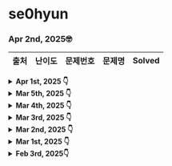 # se0hyun

### Apr 2nd, 2025🤓
|출처|난이도|문제번호|문제명|Solved|
|:---|:---|:---|:---|:---|

<details>
<summary> <b>Apr 1st, 2025 👇</b></summary>
|출처|난이도|문제번호|문제명|Solved|
|:---|:---|:---|:---|:---|
|BOJ|Gold V|7576|[토마토](https://www.acmicpc.net/problem/7576)|✅|  
|BOJ|Gold IV|1647|[도시 분할 계획](https://www.acmicpc.net/problem/1647)|❌|
|BOJ|Gold IV|9019|[DSLR](https://www.acmicpc.net/problem/9019)|❌|
|BOJ|Gold V|15686|[치킨배달](https://www.acmicpc.net/problem/15686)|✅  
|BOJ|Silver IV|2670|[연속부분최대곱](https://www.acmicpc.net/problem/2670)|✅  
|BOJ|Silver V|13699|[점화식](https://www.acmicpc.net/problem/13699)|❌|
|BOJ|Silver V|14606|[피자 (Small)](https://www.acmicpc.net/problem/14606)|❌| 
|BOJ|Silver II|1699|[제곱수의 합](https://www.acmicpc.net/problem/1699)|❌|
</details>


<details>
<summary> <b>Mar 5th, 2025 👇</b></summary>
|출처|난이도|문제번호|문제명|Solved| 
|:---|:---|:---|:---|:---|
|BOJ|Gold V|16928|[뱀과 사다리 게임](https://www.acmicpc.net/problem/16928)|❌|
|BOJ|Gold IV|20040|[사이클 게임](https://www.acmicpc.net/problem/20040)|❌|
|Programmers|Lv3|43238|[입국 심사](https://school.programmers.co.kr/learn/courses/30/lessons/43238)|❌|
|Programmers|Lv3|92343|[양과 늑대](https://school.programmers.co.kr/learn/courses/30/lessons/92343)|❌|
|BOJ|Silver V|9655|[돌 게임](https://www.acmicpc.net/problem/9655)|❌|
|BOJ|Silver V|14916|[거스름돈](https://www.acmicpc.net/problem/14926)|❌|
|BOJ|Silver V|19947|[투자의 귀재 배주형](https://www.acmicpc.net/problem/19947)|❌|
|BOJ|Silver III|17626|[Four Squares](https://www.acmicpc.net/problem/17626)|❌|
</details>

<details>
<summary> <b>Mar 4th, 2025 👇</b></summary>
|출처|난이도|문제번호|문제명|  
|:---|:---|:---|:---|
|BOJ|Gold V|1074|[Z](https://www.acmicpc.net/problem/1074)|❌|
|BOJ|Gold V|14503|[로봇 청소기](https://www.acmicpc.net/problem/14503)|✅  
|Programmers|Lv. 2 |150368|[이모티콘 할인행사](https://school.programmers.co.kr/learn/courses/30/lessons/150368)✅|  
|BOJ|Gold V|10026|[적록색약](https://www.acmicpc.net/problem/10026)|✅  
|BOJ|Silver IV|2839|[설탕 배달](https://www.acmicpc.net/problem/2839)|✅  
|BOJ|Silver V|9625|[BABBA](https://www.acmicpc.net/problem/9625)|✅  
|BOJ|Silver V|13301|[타일 장식물](https://www.acmicpc.net/problem/13301)|✅  
|BOJ|Silver V|1010|[다리 놓기](https://www.acmicpc.net/problem/1010)|❌|
</details>

<details>
<summary> <b>Mar 3rd, 2025  👇</b></summary>
|출처|난이도|문제번호|문제명|Solved|
|:---|:---|:---|:---|:---|
|BOJ|Silver I|1149|[RGB거리](https://www.acmicpc.net/problem/1149)|✅  
|BOJ|Gold V|2467|[용액](https://www.acmicpc.net/problem/2467)|✅  
|BOJ|Gold V|5430|[AC](https://www.acmicpc.net/problem/5430)|✅  
|Programmers|Level 2|389479|[서버 증설 횟수](https://school.programmers.co.kr/learn/courses/30/lessons/389479)|✅  
</details>

<details>
<summary> <b>Mar 2nd, 2025 👇</b></summary>
|출처|난이도|문제번호|문제명|Solved|
|:---|:---|:---|:---|:---|
|BOJ|Silver I|11403|[경로 찾기](https://www.acmicpc.net/problem/11403)|✅  
|BOJ|Silver I|15903|[카드 합체 놀이](https://www.acmicpc.net/problem/15903)|✅  
|BOJ|Gold V|12865|[평범한 배낭](https://www.acmicpc.net/problem/12865)|✅  
|BOJ|Gold V|1931|[회의실 배정](https://www.acmicpc.net/problem/1931)|✅  
</details>

<details>
<summary> <b>Mar 1st, 2025 👇</b></summary>
|출처|난이도|문제번호|문제명|Solved|
|:---|:---|:---|:---|:---|
|BOJ|Silver II|30804|[과일 탕후루](https://www.acmicpc.net/problem/30804)|✅  
|BOJ|Silver I|1309|[동물원](https://www.acmicpc.net/problem/1309)|✅  
|BOJ|Silver I|1325|[효율적인 해킹](https://www.acmicpc.net/problem/1325)|✅  
|BOJ|Gold V|15486|[퇴사 2](https://www.acmicpc.net/problem/15486)|✅  
</details>

<details>
<summary> <b> Feb 3rd, 2025👇</b></summary>
|출처|난이도|문제번호|문제명|Solved|
|:---|:---|:---|:---|:---|
|BOJ|Silver II|21736|[헌내기는 친구가 필요해](https://www.acmicpc.net/problem/21736)|✅  
|BOJ|Silver I|14888|[연산자 끼워넣기](https://www.acmicpc.net/problem/14888)|✅  
|BOJ|Silver I|3621|[족보](https://www.acmicpc.net/problem/21736)|✅  
|BOJ|Silver II|1644|[촌수계산](https://www.acmicpc.net/problem/2644)|✅  
</details>
